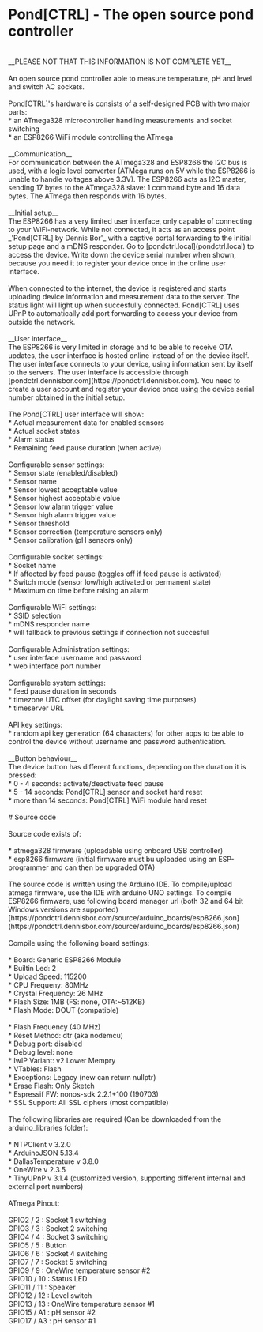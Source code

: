 # Pond[CTRL] - The open source pond controller<br>
<br>
__PLEASE NOT THAT THIS INFORMATION IS NOT COMPLETE YET__<br>
<br>
An open source pond controller able to measure temperature, pH and level and switch AC sockets.<br>
<br>
Pond[CTRL]'s hardware is consists of a self-designed PCB with two major parts:<br>
* an ATmega328 microcontroller handling measurements and socket switching<br>
* an ESP8266 WiFi module controlling the ATmega  <br>
<br>
__Communication__<br>
For communication between the ATmega328 and ESP8266 the I2C bus is used, with a logic level converter (ATMega runs on 5V while the ESP8266 is unable to handle voltages above 3.3V). The ESP8266 acts as I2C master, sending 17 bytes to the ATmega328 slave: 1 command byte and 16 data bytes. The ATmega then responds with 16 bytes.<br>
<br>
__Initial setup__<br>
The ESP8266 has a very limited user interface, only capable of connecting to your WiFi-network. While not connected, it acts as an access point _'Pond[CTRL] by Dennis Bor'_ with a captive portal forwarding to the initial setup page and a mDNS responder. Go to [pondctrl.local](pondctrl.local) to access the device. Write down the device serial number when shown, because you need it to register your device once in the online user interface.<br>
<br>
When connected to the internet, the device is registered and starts uploading device information and measurement data to the server. The status light will light up when succesfully connected. Pond[CTRL] uses UPnP to automatically add port forwarding to access your device from outside the network. <br>
<br>
__User interface__<br>
The ESP8266 is very limited in storage and to be able to receive OTA updates, the user interface is hosted online instead of on the device itself. The user interface connects to your device, using information sent by itself to the servers. The user interface is accessible through [pondctrl.dennisbor.com](https://pondctrl.dennisbor.com). You need to create a user account and register your device once using the device serial number obtained in the initial setup. <br>
<br>
The Pond[CTRL] user interface will show:<br>
* Actual measurement data for enabled sensors<br>
* Actual socket states<br>
* Alarm status<br>
* Remaining feed pause duration (when active)<br>
<br> 
Configurable sensor settings:<br>
* Sensor state (enabled/disabled)<br>
* Sensor name<br>
* Sensor lowest acceptable value<br>
* Sensor highest acceptable value<br>
* Sensor low alarm trigger value<br>
* Sensor high alarm trigger value<br>
* Sensor threshold<br>
* Sensor correction (temperature sensors only)<br>
* Sensor calibration (pH sensors only)<br>
<br>
Configurable socket settings:<br>
* Socket name<br>
* If affected by feed pause (toggles off if feed pause is activated)<br>
* Switch mode (sensor low/high activated or permanent state)<br>
* Maximum on time before raising an alarm<br>
<br>
Configurable WiFi settings:<br>
* SSID selection<br>
* mDNS responder name<br>
* will fallback to previous settings if connection not succesful<br>
<br>
Configurable Administration settings:<br>
* user interface username and password<br>
* web interface port number<br>
<br>
Configurable system settings:<br>
* feed pause duration in seconds<br>
* timezone UTC offset (for daylight saving time purposes)<br>
* timeserver URL<br>
<br>
API key settings:<br>
* random api key generation (64 characters) for other apps to be able to control the device without username and password authentication.<br>
<br>
__Button behaviour__<br>
The device button has different functions, depending on the duration it is pressed:<br>
* 0 - 4 seconds: activate/deactivate feed pause<br>
* 5 - 14 seconds: Pond[CTRL] sensor and socket hard reset<br>
* more than 14 seconds: Pond[CTRL] WiFi module hard reset<br>
<br>
# Source code<br>
<br>
Source code exists of:<br>
<br>
* atmega328 firmware (uploadable using onboard USB controller)<br>
* esp8266 firmware (initial firmware must bu uploaded using an ESP-programmer and can then be upgraded OTA)<br>
<br>
The source code is written using the Arduino IDE. To compile/upload atmega firmware, use the IDE with arduino UNO settings. To compile ESP8266 firmware, use following board manager url (both 32 and 64 bit Windows versions are supported) [https://pondctrl.dennisbor.com/source/arduino_boards/esp8266.json](https://pondctrl.dennisbor.com/source/arduino_boards/esp8266.json)<br>
<br>
Compile using the following board settings:<br>
<br>
* Board: Generic ESP8266 Module<br>
* Builtin Led: 2<br>
* Upload Speed: 115200<br>
* CPU Frequeny: 80MHz<br>
* Crystal Frequency: 26 MHz<br>
* Flash Size: 1MB (FS: none, OTA:~512KB)<br>
* Flash Mode: DOUT (compatible)<br><br>
* Flash Frequency (40 MHz)<br>
* Reset Method: dtr (aka nodemcu)<br>
* Debug port: disabled<br>
* Debug level: none<br>
* IwIP Variant: v2 Lower Mempry<br>
* VTables: Flash<br>
* Exceptions: Legacy (new can return nullptr)<br>
* Erase Flash: Only Sketch<br>
* Espressif FW: nonos-sdk 2.2.1+100 (190703)<br>
* SSL Support: All SSL ciphers (most compatible)<br>
<br>
The following libraries are required (Can be downloaded from the arduino_libraries folder):<br>
<br>
* NTPClient v 3.2.0<br>
* ArduinoJSON  5.13.4<br>
* DallasTemperature v 3.8.0<br>
* OneWire v 2.3.5<br>
* TinyUPnP v 3.1.4 (customized version, supporting different internal and external port numbers)<br>
<br>
ATmega Pinout:<br>
<br>
GPIO2  /  2   :    Socket 1 switching<br>
GPIO3  /  3   :    Socket 2 switching<br>
GPIO4  /  4   :    Socket 3 switching<br>
GPIO5  /  5   :    Button<br>
GPIO6  /  6   :    Socket 4 switching<br>
GPIO7  /  7   :    Socket 5 switching<br>
GPIO9  /  9   :    OneWire temperature sensor #2<br>
GPIO10 / 10   :    Status LED<br>
GPIO11 / 11   :    Speaker<br>
GPIO12 / 12   :    Level switch<br>
GPIO13 / 13   :    OneWire temperature sensor #1<br>
GPIO15 / A1   :    pH sensor #2<br>
GPIO17 / A3   :    pH sensor #1<br>
